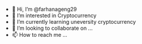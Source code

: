 - 👋 Hi, I’m @farhanageng29
- 👀 I’m interested in Cryptocurrency
- 🌱 I’m currently learning uneversity cryptocurrency
- 💞️ I’m looking to collaborate on ...
- 📫 How to reach me ...

<!---
farhanageng29/farhanageng29 is a ✨ special ✨ repository because its `README.md` (this file) appears on your GitHub profile.
You can click the Preview link to take a look at your changes.
--->
